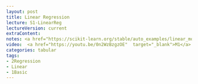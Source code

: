 ```yaml
---
layout: post
title: Linear Regression
lecture: S1-LinearReg
lectureVersion: current
extraContent:
notes: <a href="https://scikit-learn.org/stable/auto_examples/linear_model/plot_ols.html">linear regression coderun</a> + <a href="https://www.kaggle.com/nitishabharathi/the-story-of-covid-19-in-india-eda-and-prediction">regression on COVID19</a>  
video:  <a href="https://youtu.be/0n2WzBzgzOE"  target="_blank">M1</a> / <a href="https://youtu.be/dArbWu7pfYc"  target="_blank">M2</a> / <a href="https://youtu.be/m1xIIvLu3Tw"  target="_blank">M3</a>
categories: tabular
tags:
- 2Regression
- Linear
- 1Basic
---
```

